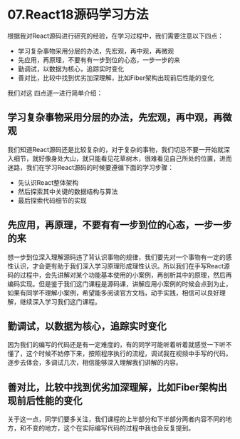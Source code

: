 # 07.React18源码学习方法
根据我对React源码进行研究的经验，在学习过程中，我们需要注意以下四点：
-  学习复杂事物采用分层的办法，先宏观，再中观，再微观
-  先应用，再原理，不要有有一步到位的心态，一步一步的来
-  勤调试，以数据为核心，追踪实时变化
-  善对比，比较中找到优劣加深理解，比如Fiber架构出现前后性能的变化

我们对这 四点逐一进行简单介绍：
## **学习复杂事物采用分层的办法，先宏观，再中观，再微观** 

我们知道React源码还是比较复杂的，对于复杂的事物，我们切忌不要一开始就深入细节，就好像身处大山，就只能看见花草树木，很难看见自己所处的位置，进而迷路，我们在学习React源码的时候要遵循下面的学习步骤：
- 先认识React整体架构
- 然后探索其中关键的数据结构与算法
- 最后探索代码细节的实现

## **先应用，再原理，不要有有一步到位的心态，一步一步的来**

想一步到位深入理解源码违了背认识事物的规律，我们要先对一个事物有一定的感性认识，才会更有助于我们深入学习原理形成理性认识。所以我们在手写React源码的过程中，会先讲解对某个功能基本使用的小案例，再剖析其中的原理，然后再编码实现。但是鉴于我们这门课程是源码课，讲解应用小案例的时候会点到为止，如果有同学不理解小案例，希望能多阅读官方文档，动手实践，相信可以良好理解，继续深入学习我们这门课程。

## **勤调试，以数据为核心，追踪实时变化**
因为我们的编写的代码还是有一定难度的，有的同学可能听着听着就感觉一下听不懂了，这个时候不妨停下来，按照程序执行的流程，调试我在视频中手写的代码，逐步去体会，多调试几次，相信能够深入理解我们讲解的内容。

## **善对比，比较中找到优劣加深理解，比如Fiber架构出现前后性能的变化**
关于这一点，同学们要多关注，我们课程的上半部分和下半部分两者内容不同的地方，和不变的地方，这个在实际编写代码的过程中我也会反复提到。
